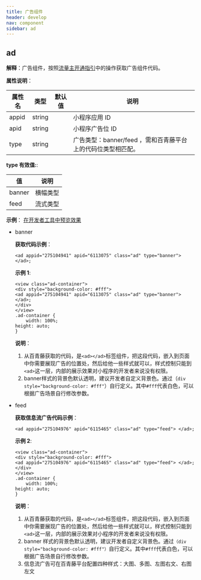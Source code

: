 ```yaml
---
title: 广告组件
header: develop
nav: component
sidebar: ad
---
```


## ad

**解释**：广告组件，按照<a href="https://smartprogram.baidu.com/docs/introduction/adopen/">流量主开通指引</a>中的操作获取广告组件代码。



**属性说明**：

|属性名 |类型  |默认值  |说明|
|---- | ---- | ---- |---- |
|appid|string| |小程序应用 ID|
|apid|string| |小程序广告位 ID|
|type|string| |广告类型：banner/feed ，需和百青藤平台上的代码位类型相匹配。|

**type 有效值:**:

| 值 | 说明 |
|--- |----- |
| banner | 横幅类型 |
| feed | 流式类型 |

**示例**：
<a href="swanide://fragment/887f2bc9c844abf188eeefc57d2aa0b21559048217250" title="在开发者工具中预览效果" target="_blank">在开发者工具中预览效果</a>

* banner 

    **获取代码示例**：

    ```
    <ad appid="275104941" apid="6113075" class="ad" type="banner"> </ad>;
    ```
    **示例 1**:

    ```
    <view class="ad-container">
    <div style="background-color: #fff">
    <ad appid="275104941" apid="6113075" class="ad" type="banner"> </ad>;
    </div>
    </view>
    .ad-container {
        width: 100%;
    height: auto;
    }

    ```

    **说明**：
    1. 从百青藤获取的代码，是`<ad></ad>`标签组件，把这段代码，嵌入到页面中你需要展现广告的位置处，然后给他一些样式就可以，样式控制只能到`<ad>`这一层，内部的展示效果对小程序的开发者来说没有权限。
    2. banner样式的背景色默认透明，建议开发者自定义背景色。通过（`div style="background-color: #fff"`）自行定义。其中`#fff`代表白色，可以根据广告场景自行修改参数。

* feed 

    **获取信息流广告代码示例**：
    ```
    <ad appid="275104976" apid="6115465" class="ad" type="feed"> </ad>;
    ```


    **示例 2**:

    ```
    <view class="ad-container">
    <div style="background-color: #fff">
    <ad appid="275104976" apid="6115465" class="ad" type="feed"> </ad>;
    </div>
    </view>
    .ad-container {
        width: 100%;
    height: auto;
    }

    ```
    **说明**：
    1. 从百青藤获取的代码，是`<ad></ad>`标签组件，把这段代码，嵌入到页面中你需要展现广告的位置处，然后给他一些样式就可以，样式控制只能到`<ad>`这一层，内部的展示效果对小程序的开发者来说没有权限。
    2. banner 样式的背景色默认透明，建议开发者自定义背景色。通过`（div style="background-color: #fff"）`自行定义。其中`#fff`代表白色，可以根据广告场景自行修改参数。
    3. 信息流广告可在百青藤平台配置四种样式：大图、多图、左图右文、右图左文